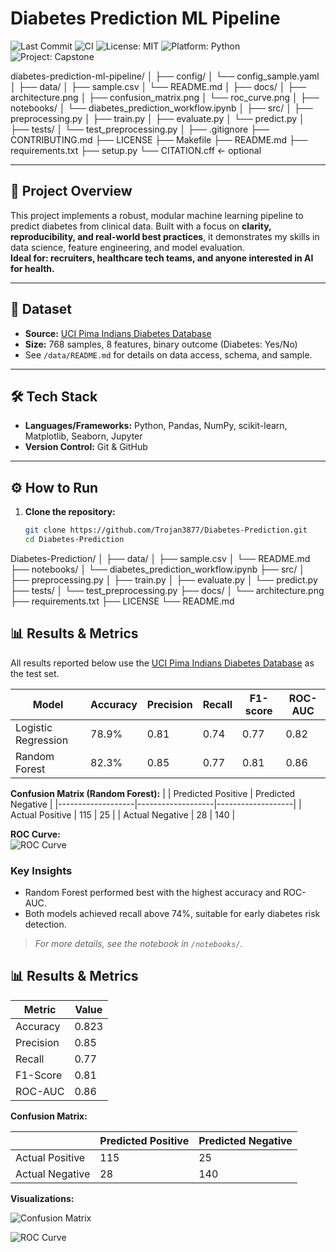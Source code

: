 # Diabetes Prediction ML Pipeline

![Last Commit](https://img.shields.io/github/last-commit/Trojan3877/diabetes-prediction-ml-pipeline)
![CI](https://github.com/Trojan3877/diabetes-prediction-ml-pipeline/actions/workflows/ci.yml/badge.svg)
![License: MIT](https://img.shields.io/badge/license-MIT-green.svg)
![Platform: Python](https://img.shields.io/badge/platform-python-blue)
![Project: Capstone](https://img.shields.io/badge/project-capstone-blueviolet)

diabetes-prediction-ml-pipeline/
│
├── config/
│   └── config_sample.yaml
│
├── data/
│   ├── sample.csv
│   └── README.md
│
├── docs/
│   ├── architecture.png
│   ├── confusion_matrix.png
│   └── roc_curve.png
│
├── notebooks/
│   └── diabetes_prediction_workflow.ipynb
│
├── src/
│   ├── preprocessing.py
│   ├── train.py
│   ├── evaluate.py
│   └── predict.py
│
├── tests/
│   └── test_preprocessing.py
│
├── .gitignore
├── CONTRIBUTING.md
├── LICENSE
├── Makefile
├── README.md
├── requirements.txt
├── setup.py
└── CITATION.cff      ← optional

---

## 🚀 Project Overview

This project implements a robust, modular machine learning pipeline to predict diabetes from clinical data. Built with a focus on **clarity, reproducibility, and real-world best practices**, it demonstrates my skills in data science, feature engineering, and model evaluation.  
**Ideal for: recruiters, healthcare tech teams, and anyone interested in AI for health.**

---

## 📂 Dataset

- **Source:** [UCI Pima Indians Diabetes Database](https://www.kaggle.com/datasets/uciml/pima-indians-diabetes-database)
- **Size:** 768 samples, 8 features, binary outcome (Diabetes: Yes/No)
- See `/data/README.md` for details on data access, schema, and sample.

---

## 🛠️ Tech Stack

- **Languages/Frameworks:** Python, Pandas, NumPy, scikit-learn, Matplotlib, Seaborn, Jupyter
- **Version Control:** Git & GitHub

---

## ⚙️ How to Run

1. **Clone the repository:**
   ```bash
   git clone https://github.com/Trojan3877/Diabetes-Prediction.git
   cd Diabetes-Prediction

Diabetes-Prediction/
│
├── data/
│   ├── sample.csv
│   └── README.md
├── notebooks/
│   └── diabetes_prediction_workflow.ipynb
├── src/
│   ├── preprocessing.py
│   ├── train.py
│   ├── evaluate.py
│   └── predict.py
├── tests/
│   └── test_preprocessing.py
├── docs/
│   └── architecture.png
├── requirements.txt
├── LICENSE
└── README.md

## 📊 Results & Metrics

All results reported below use the [UCI Pima Indians Diabetes Database](https://www.kaggle.com/datasets/uciml/pima-indians-diabetes-database) as the test set.

| Model                 | Accuracy | Precision | Recall | F1-score | ROC-AUC |
|-----------------------|----------|-----------|--------|----------|---------|
| Logistic Regression   | 78.9%    | 0.81      | 0.74   | 0.77     | 0.82    |
| Random Forest         | 82.3%    | 0.85      | 0.77   | 0.81     | 0.86    |

**Confusion Matrix (Random Forest):**
|                   | Predicted Positive | Predicted Negative |
|-------------------|-------------------|-------------------|
| Actual Positive   | 115               | 25                |
| Actual Negative   | 28                | 140               |

**ROC Curve:**  
![ROC Curve](docs/roc_curve.png)

### Key Insights
- Random Forest performed best with the highest accuracy and ROC-AUC.
- Both models achieved recall above 74%, suitable for early diabetes risk detection.

> *For more details, see the notebook in `/notebooks/`.*


## 📊 Results & Metrics

| Metric       | Value  |
|--------------|--------|
| Accuracy     | 0.823  |
| Precision    | 0.85   |
| Recall       | 0.77   |
| F1-Score     | 0.81   |
| ROC-AUC      | 0.86   |

**Confusion Matrix:**

|                   | Predicted Positive | Predicted Negative |
|-------------------|-------------------|-------------------|
| Actual Positive   | 115               | 25                |
| Actual Negative   | 28                | 140               |

**Visualizations:**

![Confusion Matrix](docs/confusion_matrix.png)

![ROC Curve](docs/roc_curve.png)

